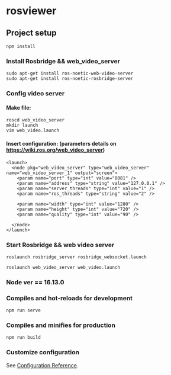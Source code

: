 # rosviewer

## Project setup
```
npm install
```
### Install Rosbridge && web_video_server
```
sudo apt-get install ros-noetic-web-video-server
sudo apt-get install ros-noetic-rosbridge-server
```
### Config video server
#### Make file:
```
roscd web_video_server
mkdir launch
vim web_video.launch
```
#### Insert configuration: (parameters details on https://wiki.ros.org/web_video_server)
````
<launch>
  <node pkg="web_video_server" type="web_video_server" name="web_video_server_1" output="screen">
    <param name="port" type="int" value="8081" />
    <param name="address" type="string" value="127.0.0.1" />
    <param name="server_threads" type="int" value="1" />
    <param name="ros_threads" type="string" value="2" />

    <param name="width" type="int" value="1280" />
    <param name="height" type="int" value="720" />
    <param name="quality" type="int" value="90" />

  </node>
</launch>   
````

### Start Rosbridge && web video server
```
roslaunch rosbridge_server rosbridge_websocket.launch
```

```
roslaunch web_video_server web_video.launch
```


### Node ver == 16.13.0

### Compiles and hot-reloads for development
```
npm run serve
```

### Compiles and minifies for production
```
npm run build
```

### Customize configuration
See [Configuration Reference](https://cli.vuejs.org/config/).
